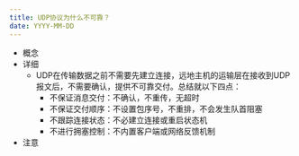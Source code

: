 ```yaml
---
title: UDP协议为什么不可靠？
date: YYYY-MM-DD
---
```

- 概念
- 详细
  - UDP在传输数据之前不需要先建立连接，远地主机的运输层在接收到UDP报文后，不需要确认，提供不可靠交付。总结就以下四点：
    - 不保证消息交付：不确认，不重传，无超时
    - 不保证交付顺序：不设置包序号，不重排，不会发生队首阻塞
    - 不跟踪连接状态：不必建立连接或重启状态机
    - 不进行拥塞控制：不内置客户端或网络反馈机制
- 注意